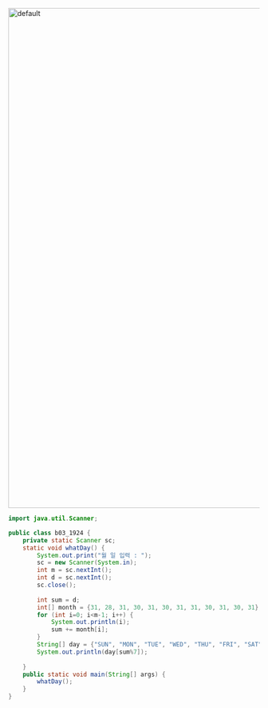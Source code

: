 <img width="1000" alt="default" 
src="https://user-images.githubusercontent.com/29402714/43449431-6259615a-94eb-11e8-9d19-8c8662ccc271.png">

```java
import java.util.Scanner;

public class b03_1924 {
	private static Scanner sc;
	static void whatDay() {
		System.out.print("월 일 입력 : ");
		sc = new Scanner(System.in);
		int m = sc.nextInt();
		int d = sc.nextInt();
		sc.close();
		
		int sum = d;
		int[] month = {31, 28, 31, 30, 31, 30, 31, 31, 30, 31, 30, 31};
		for (int i=0; i<m-1; i++) {
			System.out.println(i);
			sum += month[i];
		}
		String[] day = {"SUN", "MON", "TUE", "WED", "THU", "FRI", "SAT"};
		System.out.println(day[sum%7]);
		
	}
	public static void main(String[] args) {
		whatDay();
	}
}
```
